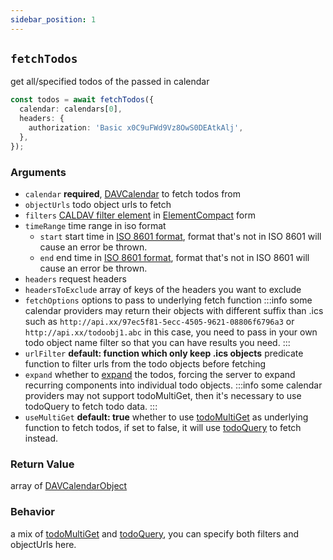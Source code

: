 ```yaml
---
sidebar_position: 1
---
```


## `fetchTodos`

get all/specified todos of the passed in calendar

```ts
const todos = await fetchTodos({
  calendar: calendars[0],
  headers: {
    authorization: 'Basic x0C9uFWd9Vz8OwS0DEAtkAlj',
  },
});
```

### Arguments

- `calendar` **required**, [DAVCalendar](../types/DAVCalendar.md) to fetch todos from
- `objectUrls` todo object urls to fetch
- `filters` [CALDAV filter element](https://datatracker.ietf.org/doc/html/rfc4791#section-9.7) in [ElementCompact](../types/ElementCompact.md) form
- `timeRange` time range in iso format
  - `start` start time in [ISO 8601 format](https://en.wikipedia.org/wiki/ISO_8601), format that's not in ISO 8601 will cause an error be thrown.
  - `end` end time in [ISO 8601 format](https://en.wikipedia.org/wiki/ISO_8601), format that's not in ISO 8601 will cause an error be thrown.
- `headers` request headers
- `headersToExclude` array of keys of the headers you want to exclude
- `fetchOptions` options to pass to underlying fetch function
  :::info
  some calendar providers may return their objects with different suffix than .ics such as `http://api.xx/97ec5f81-5ecc-4505-9621-08806f6796a3` or `http://api.xx/todoobj1.abc`
  in this case, you need to pass in your own todo object name filter so that you can have results you need.
  :::
- `urlFilter` **default: function which only keep .ics objects** predicate function to filter urls from the todo objects before fetching
- `expand` whether to [expand](https://datatracker.ietf.org/doc/html/rfc4791#section-9.6.5) the todos, forcing the server to expand recurring components into individual todo objects.
  :::info
  some calendar providers may not support todoMultiGet, then it's necessary to use todoQuery to fetch todo data.
  :::
- `useMultiGet` **default: true** whether to use [todoMultiGet](./todoMultiGet.md) as underlying function to fetch todos, if set to false, it will use [todoQuery](./todoQuery.md) to fetch instead.

### Return Value

array of [DAVCalendarObject](../types/DAVCalendarObject.md)

### Behavior

a mix of [todoMultiGet](todoMultiGet.md) and [todoQuery](todoQuery.md), you can specify both filters and objectUrls here.
